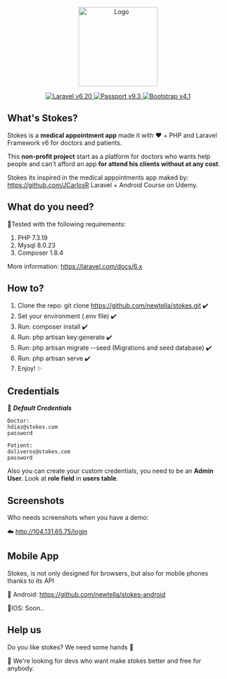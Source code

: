 <p align="center">
    <img alt="Logo" src="https://github.com/newtella/stokes/blob/master/public/img/brand/logo_app_stokes.png" width="180" height="180"/>
</p>

<p align="center">
    <a href="https://laravel.com">
        <img alt="Laravel v6.20" src="https://img.shields.io/badge/Laravel-6.20-red?style=for-the-badge&logo=laravel&logoColor=white">
    </a>
    <a href="https://github.com/laravel/passport">
        <img alt="Passport v9.3" src="https://img.shields.io/badge/Passport-9.3-red?style=for-the-badge&logo=laravel&logoColor=white">
    </a>
    <a href="https://getbootstrap.com/docs/4.5">
        <img alt="Bootstrap v4.1" src="https://img.shields.io/badge/Bootstrap-4.1-blue?style=for-the-badge&logo=bootstrap&logoColor=white">
    </a>
</p>

## What's Stokes?

Stokes is a **medical appointment app** made it with :heart: + PHP and Laravel Framework v6  for doctors and patients.

This **non-profit project** start as a platform for doctors who wants help people and can't afford an app **for attend his clients without at any cost**.


Stokes its inspired in the medical appointments app maked by: https://github.com/JCarlosR Laravel + Android Course on Udemy. 

## What do you need?

:rocket:Tested with the following requirements:

 1. PHP 7.3.19
 2. Mysql 8.0.23
 3. Composer 1.8.4
 
More information: https://laravel.com/docs/6.x

## How to?

 1. Clone the repo: git clone https://github.com/newtella/stokes.git :heavy_check_mark:
 2. Set your environment (.env file) :heavy_check_mark:
 3. Run: composer install :heavy_check_mark:
 4. Run: php artisan key:generate :heavy_check_mark:
 5. Run: php artisan migrate --seed (Migrations and seed database) :heavy_check_mark:
 6. Run: php artisan serve :heavy_check_mark:
 7. Enjoy! :sparkles:

## Credentials

:cop: ***Default Credentials***

    Doctor: 
    hdiaz@stokes.com
    password
    
    Patient:
    doliveros@stokes.com
    password

Also you can create your custom credentials, you need to be an **Admin User.** 
Look at **role field** in **users table**.

## Screenshots
Who needs screenshots when you have a demo:

:cloud: http://104.131.65.75/login

## Mobile App
Stokes, is not only designed for browsers, but also for mobile phones thanks to its API

:robot: Android:
https://github.com/newtella/stokes-android

:apple:IOS: 
Soon..


## Help us
Do you like stokes? We need some hands :raised_hands:

:telescope: We're looking for devs who want make stokes better and free for anybody.

